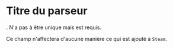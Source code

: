 # Titre du parseur

. N'a pas à être unique mais est requis.

Ce champ n'affectera d'aucune manière ce qui est ajouté à `Steam`.
